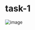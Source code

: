 # task-1
![image](https://github.com/amanraza202/task-1/assets/80668893/7200e896-18c6-4cbb-95cf-9ccb6b0d146d)
